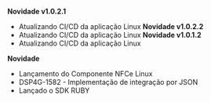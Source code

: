 **Novidade v1.0.2.1**
- Atualizando CI/CD da aplicação Linux
**Novidade v1.0.2.2**
- Atualizando CI/CD da aplicação Linux
**Novidade v1.0.1.2**
- Atualizando CI/CD da aplicação Linux

**Novidade**

- Lançamento do Componente NFCe Linux
- DSP4G-1582 - Implementação de integração por JSON
- Lançado o SDK RUBY



